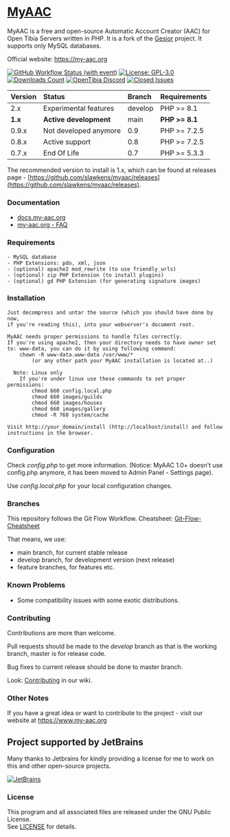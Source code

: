# [MyAAC](https://my-aac.org)

MyAAC is a free and open-source Automatic Account Creator (AAC) for Open Tibia Servers written in PHP. It is a fork of the [Gesior](https://github.com/gesior/Gesior2012) project. It supports only MySQL databases.

Official website: https://my-aac.org

[![GitHub Workflow Status (with event)](https://img.shields.io/github/actions/workflow/status/slawkens/myaac/cypress.yml)](https://github.com/slawkens/myaac/actions)
[![License: GPL-3.0](https://img.shields.io/github/license/slawkens/myaac)](https://opensource.org/licenses/gpl-license)
[![Downloads Count](https://img.shields.io/github/downloads/slawkens/myaac/total)](https://github.com/slawkens/myaac/releases)
[![OpenTibia Discord](https://img.shields.io/discord/288399552581468162)](https://discord.gg/2J39Wus)
[![Closed Issues](https://img.shields.io/github/issues-closed-raw/slawkens/myaac)](https://github.com/slawkens/myaac/issues?q=is%3Aissue+is%3Aclosed)

| Version | Status                 | Branch  | Requirements   |
|:--------|:-----------------------|:--------|:---------------|
| 2.x     | Experimental features  | develop | PHP >= 8.1     |
| **1.x** | **Active development** | main    | **PHP >= 8.1** |
| 0.9.x   | Not developed anymore  | 0.9     | PHP >= 7.2.5   |
| 0.8.x   | Active support         | 0.8     | PHP >= 7.2.5   |
| 0.7.x   | End Of Life            | 0.7     | PHP >= 5.3.3   |

The recommended version to install is 1.x, which can be found at releases page - [https://github.com/slawkens/myaac/releases](https://github.com/slawkens/myaac/releases).

### Documentation
* [docs.my-aac.org](https://docs.my-aac.org)
* [my-aac.org - FAQ](https://my-aac.org/faqs/)

### Requirements

	- MySQL database
	- PHP Extensions: pdo, xml, json
	- (optional) apache2 mod_rewrite (to use friendly_urls)
	- (optional) zip PHP Extension (to install plugins)
	- (optional) gd PHP Extension (for generating signature images)

### Installation

	Just decompress and untar the source (which you should have done by now,
	if you're reading this), into your webserver's document root.

	MyAAC needs proper permissions to handle files correctly.
	If you're using apache2, then your directory needs to have owner set to: www-data, you can do it by using following command:
		chown -R www-data.www-data /var/www/*
			(or any other path your MyAAC installation is located at..)

	  Note: Linux only
		If you're under linux use these commands to set proper permissions:
			chmod 660 config.local.php
			chmod 660 images/guilds
			chmod 660 images/houses
			chmod 660 images/gallery
			chmod -R 760 system/cache

	Visit http://your_domain/install (http://localhost/install) and follow instructions in the browser.

### Configuration

Check *config.php* to get more information. (Notice: MyAAC 1.0+ doesn't use config.php anymore, it has been moved to Admin Panel - Settings page).

Use *config.local.php* for your local configuration changes.

### Branches

This repository follows the Git Flow Workflow.
Cheatsheet: [Git-Flow-Cheatsheet](https://danielkummer.github.io/git-flow-cheatsheet)

That means, we use:
* main branch, for current stable release
* develop branch, for development version (next release)
* feature branches, for features etc.

### Known Problems

- Some compatibility issues with some exotic distributions.

### Contributing

Contributions are more than welcome. 

Pull requests should be made to the *develop* branch as that is the working branch, master is for release code.  

Bug fixes to current release should be done to master branch.

Look: [Contributing](https://github.com/otsoft/myaac/wiki/Contributing) in our wiki.

### Other Notes

If you have a great idea or want to contribute to the project - visit our website at https://www.my-aac.org

## Project supported by JetBrains

Many thanks to Jetbrains for kindly providing a license for me to work on this and other open-source projects.

[![JetBrains](https://resources.jetbrains.com/storage/products/company/brand/logos/jb_beam.svg)](https://www.jetbrains.com/?from=https://github.com/slawkens)

### License

This program and all associated files are released under the GNU Public License.  
See [LICENSE](https://github.com/slawkens/myaac/blob/master/LICENSE) for details.
